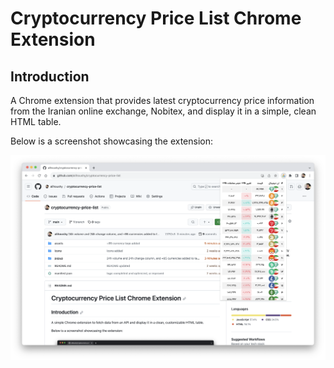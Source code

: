 # Cryptocurrency Price List Chrome Extension

## Introduction

A Chrome extension that provides latest cryptocurrency price information from the Iranian online exchange, Nobitex, and display it in a simple, clean HTML table.

Below is a screenshot showcasing the extension:

![Extension Screenshot](./assets/demo.png)
